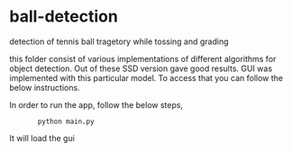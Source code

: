 # ball-detection

detection of tennis ball tragetory while tossing and grading

this folder consist of various implementations of different algorithms for object detection. Out of these SSD version gave good results. GUI was implemented with this particular model. To access that you can follow the below instructions.

In order to run the app, follow the below steps,

           python main.py

It will load the gui
